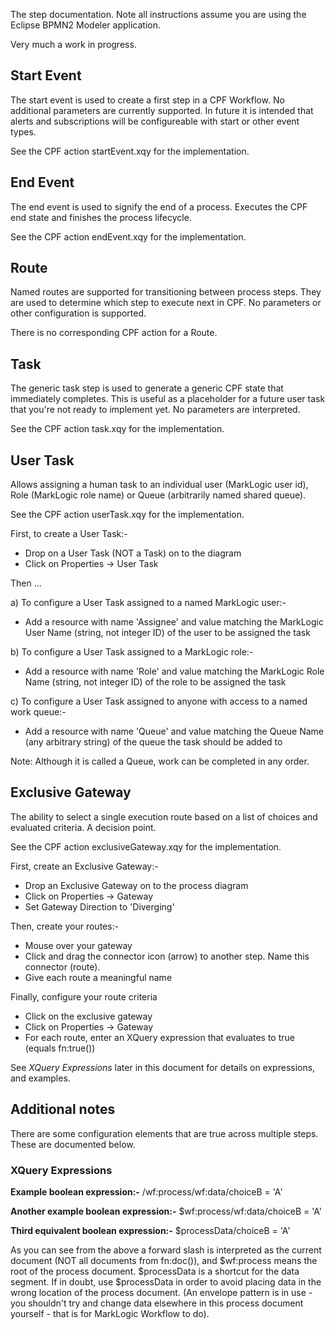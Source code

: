 The step documentation. Note all instructions assume you are using the Eclipse BPMN2 Modeler application.

Very much a work in progress.

## Start Event

The start event is used to create a first step in a CPF Workflow. No additional parameters are currently supported.
In future it is intended that alerts and subscriptions will be configureable with start or other event types.

See the CPF action startEvent.xqy for the implementation.

## End Event

The end event is used to signify the end of a process. Executes the CPF end state and finishes the process lifecycle.

See the CPF action endEvent.xqy for the implementation.

## Route

Named routes are supported for transitioning between process steps. They are used to determine which step to execute
next in CPF. No parameters or other configuration is supported.

There is no corresponding CPF action for a Route.

## Task

The generic task step is used to generate a generic CPF state that immediately completes. This is useful as a
placeholder for a future user task that you're not ready to implement yet. No parameters are interpreted.

See the CPF action task.xqy for the implementation.

## User Task

Allows assigning a human task to an individual user (MarkLogic user id), Role (MarkLogic role name) or
Queue (arbitrarily named shared queue).

See the CPF action userTask.xqy for the implementation.

First, to create a User Task:-

- Drop on a User Task (NOT a Task) on to the diagram
- Click on Properties -> User Task

Then ...

a) To configure a User Task assigned to a named MarkLogic user:-
- Add a resource with name 'Assignee' and value matching the MarkLogic User Name (string, not integer ID) of the user to be assigned the task

b) To configure a User Task assigned to a MarkLogic role:-
- Add a resource with name 'Role' and value matching the MarkLogic Role Name (string, not integer ID) of the role to be assigned the task

c) To configure a User Task assigned to anyone with access to a named work queue:-
- Add a resource with name 'Queue' and value matching the Queue Name (any arbitrary string) of the queue the task should be added to

Note: Although it is called a Queue, work can be completed in any order.

## Exclusive Gateway

The ability to select a single execution route based on a list of choices and evaluated criteria. A decision point.

See the CPF action exclusiveGateway.xqy for the implementation.

First, create an Exclusive Gateway:-
- Drop an Exclusive Gateway on to the process diagram
- Click on Properties -> Gateway
- Set Gateway Direction to 'Diverging'

Then, create your routes:-
- Mouse over your gateway
- Click and drag the connector icon (arrow) to another step. Name this connector (route).
- Give each route a meaningful name

Finally, configure your route criteria
- Click on the exclusive gateway
- Click on Properties -> Gateway
- For each route, enter an XQuery expression that evaluates to true (equals fn:true())

See *XQuery Expressions* later in this document for details on expressions, and examples.

## Additional notes

There are some configuration elements that are true across multiple steps. These are documented below.

### XQuery Expressions

**Example boolean expression:-**
/wf:process/wf:data/choiceB = 'A'

**Another example boolean expression:-**
$wf:process/wf:data/choiceB = 'A'

**Third equivalent boolean expression:-**
$processData/choiceB = 'A'

As you can see from the above a forward slash is interpreted as the current document (NOT all documents from fn:doc()),
and $wf:process means the root of the process document. $processData is a shortcut for the data segment. If in doubt,
use $processData in order to avoid placing data in the wrong location of the process document. (An envelope pattern is
  in use - you shouldn't try and change data elsewhere in this process document yourself - that is for MarkLogic
  Workflow to do).
